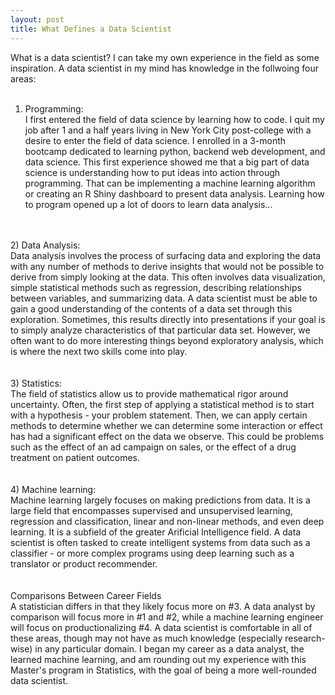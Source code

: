 ```yaml
---
layout: post
title: What Defines a Data Scientist
---
```


What is a data scientist? I can take my own experience in the field as some inspiration. A data scientist in my mind has knowledge in the follwoing four areas:
<br />
<br />
1) Programming:<br />
I first entered the field of data science by learning how to code. I quit my job after 1 and a half years living in New York City post-college with a desire to enter the field of data science. I enrolled in a 3-month bootcamp dedicated to learning python, backend web development, and data science. This first experience showed me that a big part of data science is understanding how to put ideas into action through programming. That can be implementing a machine learning algorithm or creating an R Shiny dashboard to present data analysis.  Learning how to program opened up a lot of doors to learn data analysis...<br />
<br />
<br />
2) Data Analysis:<br />
Data analysis involves the process of surfacing data and exploring the data with any number of methods to derive insights that would not be possible to derive from simply looking at the data. This often involves data visualization, simple statistical methods such as regression, describing relationships between variables, and summarizing data.  A data scientist must be able to gain a good understanding of the contents of a data set through this exploration. Sometimes, this results directly into presentations if your goal is to simply analyze characteristics of that particular data set. However, we often want to do more interesting things beyond exploratory analysis, which is where the next two skills come into play.<br />
<br />
<br />
3) Statistics:<br />
The field of statistics allow us to provide mathematical rigor around uncertainty. Often, the first step of applying a statistical method is to start with a hypothesis - your problem statement. Then, we can apply certain methods to determine whether we can determine some interaction or effect has had a significant effect on the data we observe. This could be problems such as the effect of an ad campaign on sales, or the effect of a drug treatment on patient outcomes.<br />
<br />
<br />
4) Machine learning:<br />
Machine learning largely focuses on making predictions from data. It is a large field that encompasses supervised and unsupervised learning, regression and classification, linear and non-linear methods, and even deep learning. It is a subfield of the greater Arificial Intelligence field. A data scientist is often tasked to create intelligent systems from data such as a classifier - or more complex programs using deep learning such as a translator or product recommender.<br />
<br />
<br />
Comparisons Between Career Fields<br />
A statistician differs in that they likely focus more on #3. A data analyst by comparison will focus more in #1 and #2, while a machine learning engineer will focus on productionalizing #4. A data scientist is comfortable in all of these areas, though may not have as much knowledge (especially research-wise) in any particular domain. I began my career as a data analyst, the learned machine learning, and am rounding out my experience with this Master's program in Statistics, with the goal of being a more well-rounded data scientist.
